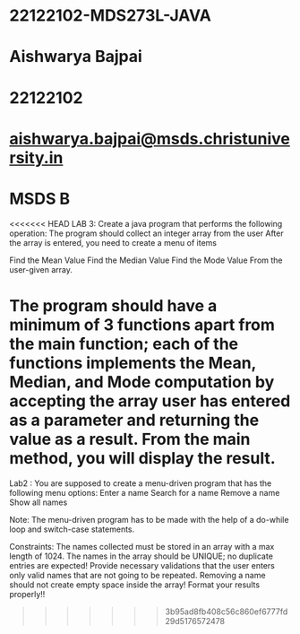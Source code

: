 # 22122102-MDS273L-JAVA
# Aishwarya Bajpai
# 22122102
# aishwarya.bajpai@msds.christuniversity.in
# MSDS B

<<<<<<< HEAD
LAB 3:
Create a java program that performs the following operation:
The program should collect an integer array from the user
After the array is entered, you need to create a menu of items

Find the Mean Value
Find the Median Value
Find the Mode Value
From the user-given array.

The program should have a minimum of 3 functions apart from the main function; each of the functions implements the Mean, Median, and Mode computation by accepting the array user has entered as a parameter and returning the value as a result. From the main method, you will display the result.
=======
Lab2 :
You are supposed to create a menu-driven program that has the following menu options:
 Enter a name
 Search for a name
 Remove a name
 Show all names

Note:
The menu-driven program has to be made with the help of a do-while loop and switch-case statements.

Constraints:
 The names collected must be stored in an array with a max length of 1024.
 The names in the array should be UNIQUE; no duplicate entries are expected!
 Provide necessary validations that the user enters only valid names that are not going to be repeated.
 Removing a name should not create empty space inside the array!
 Format your results properly!!
>>>>>>> 3b95ad8fb408c56c860ef6777fd29d5176572478
